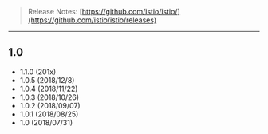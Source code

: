 > Release Notes: [https://github.com/istio/istio/](https://github.com/istio/istio/releases)

---

## 1.0

* 1.1.0 (201x)
* 1.0.5 (2018/12/8)
* 1.0.4 (2018/11/22)
* 1.0.3 (2018/10/26)
* 1.0.2 (2018/09/07)
* 1.0.1 (2018/08/25)
* 1.0 (2018/07/31)